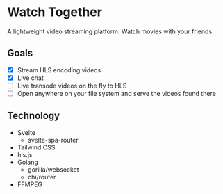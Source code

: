 # Watch Together

A lightweight video streaming platform. Watch movies with your friends.


## Goals
- [X] Stream HLS encoding videos
- [X] Live chat
- [ ] Live transode videos on the fly to HLS
- [ ] Open anywhere on your file system and serve the videos found there

## Technology

- Svelte
  - svelte-spa-router
- Tailwind CSS
- hls.js
- Golang
  - gorilla/websocket
  - chi/router
- FFMPEG
